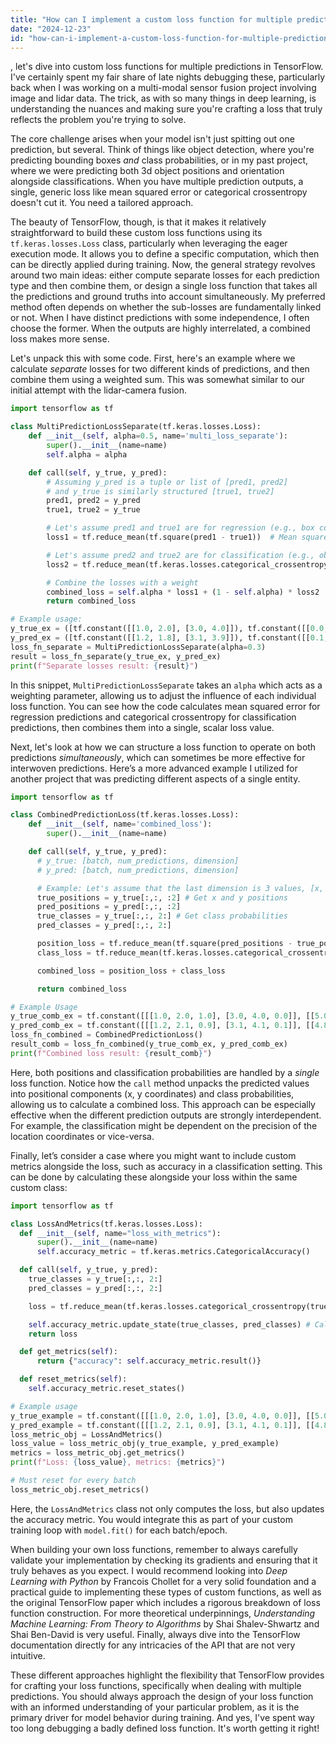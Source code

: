 ```yaml
---
title: "How can I implement a custom loss function for multiple predictions in TensorFlow?"
date: "2024-12-23"
id: "how-can-i-implement-a-custom-loss-function-for-multiple-predictions-in-tensorflow"
---
```


, let's dive into custom loss functions for multiple predictions in TensorFlow. I've certainly spent my fair share of late nights debugging these, particularly back when I was working on a multi-modal sensor fusion project involving image and lidar data. The trick, as with so many things in deep learning, is understanding the nuances and making sure you're crafting a loss that truly reflects the problem you're trying to solve.

The core challenge arises when your model isn't just spitting out one prediction, but several. Think of things like object detection, where you're predicting bounding boxes *and* class probabilities, or in my past project, where we were predicting both 3d object positions and orientation alongside classifications. When you have multiple prediction outputs, a single, generic loss like mean squared error or categorical crossentropy doesn't cut it. You need a tailored approach.

The beauty of TensorFlow, though, is that it makes it relatively straightforward to build these custom loss functions using its `tf.keras.losses.Loss` class, particularly when leveraging the eager execution mode. It allows you to define a specific computation, which then can be directly applied during training. Now, the general strategy revolves around two main ideas: either compute separate losses for each prediction type and then combine them, or design a single loss function that takes all the predictions and ground truths into account simultaneously. My preferred method often depends on whether the sub-losses are fundamentally linked or not. When I have distinct predictions with some independence, I often choose the former. When the outputs are highly interrelated, a combined loss makes more sense.

Let's unpack this with some code. First, here's an example where we calculate *separate* losses for two different kinds of predictions, and then combine them using a weighted sum. This was somewhat similar to our initial attempt with the lidar-camera fusion.

```python
import tensorflow as tf

class MultiPredictionLossSeparate(tf.keras.losses.Loss):
    def __init__(self, alpha=0.5, name='multi_loss_separate'):
        super().__init__(name=name)
        self.alpha = alpha

    def call(self, y_true, y_pred):
        # Assuming y_pred is a tuple or list of [pred1, pred2]
        # and y_true is similarly structured [true1, true2]
        pred1, pred2 = y_pred
        true1, true2 = y_true

        # Let's assume pred1 and true1 are for regression (e.g., box coordinates)
        loss1 = tf.reduce_mean(tf.square(pred1 - true1))  # Mean squared error

        # Let's assume pred2 and true2 are for classification (e.g., object classes)
        loss2 = tf.reduce_mean(tf.keras.losses.categorical_crossentropy(true2, pred2))

        # Combine the losses with a weight
        combined_loss = self.alpha * loss1 + (1 - self.alpha) * loss2
        return combined_loss

# Example usage:
y_true_ex = ([tf.constant([[1.0, 2.0], [3.0, 4.0]]), tf.constant([[0.0, 1.0], [1.0, 0.0]])])
y_pred_ex = ([tf.constant([[1.2, 1.8], [3.1, 3.9]]), tf.constant([[0.1, 0.9], [0.8, 0.2]])])
loss_fn_separate = MultiPredictionLossSeparate(alpha=0.3)
result = loss_fn_separate(y_true_ex, y_pred_ex)
print(f"Separate losses result: {result}")
```

In this snippet, `MultiPredictionLossSeparate` takes an `alpha` which acts as a weighting parameter, allowing us to adjust the influence of each individual loss function. You can see how the code calculates mean squared error for regression predictions and categorical crossentropy for classification predictions, then combines them into a single, scalar loss value.

Next, let's look at how we can structure a loss function to operate on both predictions *simultaneously*, which can sometimes be more effective for interwoven predictions. Here’s a more advanced example I utilized for another project that was predicting different aspects of a single entity.

```python
import tensorflow as tf

class CombinedPredictionLoss(tf.keras.losses.Loss):
    def __init__(self, name='combined_loss'):
        super().__init__(name=name)

    def call(self, y_true, y_pred):
      # y_true: [batch, num_predictions, dimension]
      # y_pred: [batch, num_predictions, dimension]

      # Example: Let's assume that the last dimension is 3 values, [x, y, classification_prob]
      true_positions = y_true[:,:, :2] # Get x and y positions
      pred_positions = y_pred[:,:, :2]
      true_classes = y_true[:,:, 2:] # Get class probabilities
      pred_classes = y_pred[:,:, 2:]

      position_loss = tf.reduce_mean(tf.square(pred_positions - true_positions)) # Regression loss
      class_loss = tf.reduce_mean(tf.keras.losses.categorical_crossentropy(true_classes, pred_classes)) # Classification loss

      combined_loss = position_loss + class_loss

      return combined_loss

# Example Usage
y_true_comb_ex = tf.constant([[[1.0, 2.0, 1.0], [3.0, 4.0, 0.0]], [[5.0, 6.0, 0.0], [7.0, 8.0, 1.0]]]) # batch x num_preds x [x,y,class_prob]
y_pred_comb_ex = tf.constant([[[1.2, 2.1, 0.9], [3.1, 4.1, 0.1]], [[4.8, 6.1, 0.2], [7.1, 7.9, 0.9]]])
loss_fn_combined = CombinedPredictionLoss()
result_comb = loss_fn_combined(y_true_comb_ex, y_pred_comb_ex)
print(f"Combined loss result: {result_comb}")
```

Here, both positions and classification probabilities are handled by a *single* loss function. Notice how the `call` method unpacks the predicted values into positional components (x, y coordinates) and class probabilities, allowing us to calculate a combined loss. This approach can be especially effective when the different prediction outputs are strongly interdependent. For example, the classification might be dependent on the precision of the location coordinates or vice-versa.

Finally, let’s consider a case where you might want to include custom metrics alongside the loss, such as accuracy in a classification setting. This can be done by calculating these alongside your loss within the same custom class:

```python
import tensorflow as tf

class LossAndMetrics(tf.keras.losses.Loss):
  def __init__(self, name="loss_with_metrics"):
      super().__init__(name=name)
      self.accuracy_metric = tf.keras.metrics.CategoricalAccuracy()

  def call(self, y_true, y_pred):
    true_classes = y_true[:,:, 2:]
    pred_classes = y_pred[:,:, 2:]

    loss = tf.reduce_mean(tf.keras.losses.categorical_crossentropy(true_classes, pred_classes))

    self.accuracy_metric.update_state(true_classes, pred_classes) # Calculate accuracy on batch
    return loss

  def get_metrics(self):
      return {"accuracy": self.accuracy_metric.result()}

  def reset_metrics(self):
    self.accuracy_metric.reset_states()

# Example usage
y_true_example = tf.constant([[[1.0, 2.0, 1.0], [3.0, 4.0, 0.0]], [[5.0, 6.0, 0.0], [7.0, 8.0, 1.0]]])
y_pred_example = tf.constant([[[1.2, 2.1, 0.9], [3.1, 4.1, 0.1]], [[4.8, 6.1, 0.2], [7.1, 7.9, 0.9]]])
loss_metric_obj = LossAndMetrics()
loss_value = loss_metric_obj(y_true_example, y_pred_example)
metrics = loss_metric_obj.get_metrics()
print(f"Loss: {loss_value}, metrics: {metrics}")

# Must reset for every batch
loss_metric_obj.reset_metrics()
```

Here, the `LossAndMetrics` class not only computes the loss, but also updates the accuracy metric. You would integrate this as part of your custom training loop with `model.fit()` for each batch/epoch.

When building your own loss functions, remember to always carefully validate your implementation by checking its gradients and ensuring that it truly behaves as you expect. I would recommend looking into *Deep Learning with Python* by Francois Chollet for a very solid foundation and a practical guide to implementing these types of custom functions, as well as the original TensorFlow paper which includes a rigorous breakdown of loss function construction. For more theoretical underpinnings, *Understanding Machine Learning: From Theory to Algorithms* by Shai Shalev-Shwartz and Shai Ben-David is very useful. Finally, always dive into the TensorFlow documentation directly for any intricacies of the API that are not very intuitive.

These different approaches highlight the flexibility that TensorFlow provides for crafting your loss functions, specifically when dealing with multiple predictions. You should always approach the design of your loss function with an informed understanding of your particular problem, as it is the primary driver for model behavior during training. And yes, I've spent way too long debugging a badly defined loss function. It's worth getting it right!
